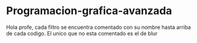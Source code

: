 # Programacion-grafica-avanzada
Hola profe, cada filtro se encuentra comentado con su nombre hasta arriba de cada codigo. El unico que no esta comentado es el de blur
